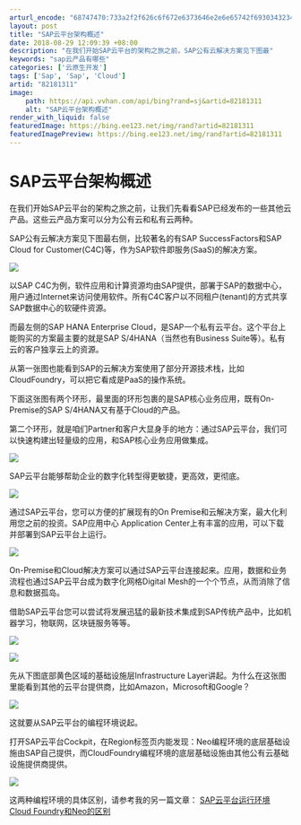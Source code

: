 ```yaml
---
arturl_encode: "68747470:733a2f2f626c6f672e6373646e2e6e65742f69303432343136:2f61727469636c652f64657461696c732f3832313831333131"
layout: post
title: "SAP云平台架构概述"
date: 2018-08-29 12:09:39 +08:00
description: "在我们开始SAP云平台的架构之旅之前，SAP公有云解决方案见下图最"
keywords: "sap云产品有哪些"
categories: ['云原生开发']
tags: ['Sap', 'Sap', 'Cloud']
artid: "82181311"
image:
    path: https://api.vvhan.com/api/bing?rand=sj&artid=82181311
    alt: "SAP云平台架构概述"
render_with_liquid: false
featuredImage: https://bing.ee123.net/img/rand?artid=82181311
featuredImagePreview: https://bing.ee123.net/img/rand?artid=82181311
---
```


# SAP云平台架构概述

在我们开始SAP云平台的架构之旅之前，让我们先看看SAP已经发布的一些其他云产品。这些云产品方案可以分为公有云和私有云两种。

SAP公有云解决方案见下图最右侧，比较著名的有SAP SuccessFactors和SAP Cloud for Customer(C4C)等，作为SAP软件即服务(SaaS)的解决方案。
  
![](https://i-blog.csdnimg.cn/blog_migrate/fa3ef50a29618518ffaa72e23c4f878f.png)
  
以SAP C4C为例，软件应用和计算资源均由SAP提供，部署于SAP的数据中心，用户通过Internet来访问使用软件。所有C4C客户以不同租户(tenant)的方式共享SAP数据中心的软硬件资源。

而最左侧的SAP HANA Enterprise Cloud，是SAP一个私有云平台。这个平台上能购买的方案最主要的就是SAP S/4HANA（当然也有Business Suite等）。私有云的客户独享云上的资源。

从第一张图也能看到SAP的云解决方案使用了部分开源技术栈，比如CloudFoundry，可以把它看成是PaaS的操作系统。

下面这张图有两个环形，最里面的环形包裹的是SAP核心业务应用，既有On-Premise的SAP S/4HANA又有基于Cloud的产品。

第二个环形，就是咱们Partner和客户大显身手的地方：通过SAP云平台，我们可以快速构建出轻量级的应用，和SAP核心业务应用做集成。
  
![](https://i-blog.csdnimg.cn/blog_migrate/669f42cd86737e8718af6c7278a3d44b.png)

SAP云平台能够帮助企业的数字化转型得更敏捷，更高效，更彻底。

![](https://i-blog.csdnimg.cn/blog_migrate/9563cd83bd43ef41d40616c25cc1e0a6.png)

通过SAP云平台，您可以方便的扩展现有的On Premise和云解决方案，最大化利用您之前的投资。SAP应用中心 Application Center上有丰富的应用，可以下载并部署到SAP云平台上运行。

![](https://i-blog.csdnimg.cn/blog_migrate/5d15ae5dd27120ef039a4788e2df544d.png)

On-Premise和Cloud解决方案可以通过SAP云平台连接起来。应用，数据和业务流程也通过SAP云平台成为数字化网格Digital Mesh的一个个节点，从而消除了信息和数据孤岛。

借助SAP云平台您可以尝试将发展迅猛的最新技术集成到SAP传统产品中，比如机器学习，物联网，区块链服务等等。

![](https://i-blog.csdnimg.cn/blog_migrate/265472abb6809702faf985f0193fe821.png)
  
![](https://i-blog.csdnimg.cn/blog_migrate/152a719c206ba71a1175e3edab3bdb0e.png)

先从下图底部黄色区域的基础设施层Infrastructure Layer讲起。为什么在这张图里能看到其他的云平台提供商，比如Amazon，Microsoft和Google？
  
![](https://i-blog.csdnimg.cn/blog_migrate/6a9fbd73744785f9578468d7de278038.png)
  
这就要从SAP云平台的编程环境说起。
  
打开SAP云平台Cockpit，在Region标签页内能发现：Neo编程环境的底层基础设施由SAP自己提供，而CloudFoundry编程环境的底层基础设施由其他公有云基础设施提供商提供。
  
![](https://i-blog.csdnimg.cn/blog_migrate/9e69fcc09f0956e80d5a187b6a3913d4.png)
  
这两种编程环境的具体区别，请参考我的另一篇文章：
[SAP云平台运行环境Cloud Foundry和Neo的区别](https://www.jianshu.com/p/6c6db18b06db)